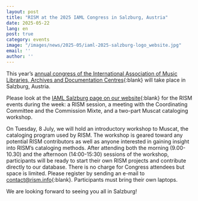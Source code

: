 ```yaml
---
layout: post
title: "RISM at the 2025 IAML Congress in Salzburg, Austria"
date: 2025-05-22
lang: en
post: true
category: events
image: "/images/news/2025-05/iaml-2025-salzburg-logo_website.jpg"
email: ''
author: ''
---
```


This year’s [annual congress of the International Association of Music Libraries, Archives and Documentation Centres](https://iaml2025.at/){:blank} will take place in Salzburg, Austria.

Please look at the [IAML Salzburg page on our website](/publications/iaml-congresses/2025.html){:blank} for the RISM events during the week: a RISM session, a meeting with the Coordinating Committee and the Commission Mixte, and a two-part Muscat cataloging workshop.

On Tuesday, 8 July, we will hold an introductory workshop to Muscat, the cataloging program used by RISM. The workshop is geared toward any potential RISM contributors as well as anyone interested in gaining insight into RISM’s cataloging methods. After attending both the morning (9.00-10.30) and the afternoon (14:00-15:30) sessions of the workshop, participants will be ready to start their own RISM projects and contribute directly to our database. There is no charge for Congress attendees but space is limited. Please register by sending an e-mail to [contact@rism.info](mailto:contact@rism.info){:blank}. Participants must bring their own laptops.

We are looking forward to seeing you all in Salzburg! 

